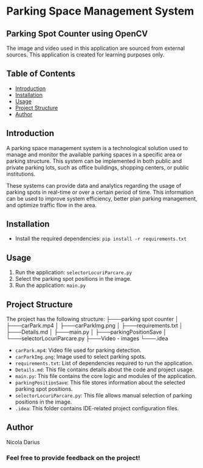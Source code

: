 # Parking Space Management System
## Parking Spot Counter using OpenCV

The image and video used in this application are sourced from external sources. This application is created for learning purposes only.

## Table of Contents
- [Introduction](#introduction)
- [Installation](#installation)
- [Usage](#usage)
- [Project Structure](#project-structure)
- [Author](#author)

## Introduction
A parking space management system is a technological solution used to manage and monitor the available parking spaces in a specific area or parking structure. This system can be implemented in both public and private parking lots, such as office buildings, shopping centers, or public institutions.

These systems can provide data and analytics regarding the usage of parking spots in real-time or over a certain period of time. This information can be used to improve system efficiency, better plan parking management, and optimize traffic flow in the area.

## Installation
- Install the required dependencies: `pip install -r requirements.txt`

## Usage
1. Run the application: `selectorLocuriParcare.py`
2. Select the parking spot positions in the image.
3. Run the application: `main.py`

## Project Structure
The project has the following structure:
├───parking spot counter
│ ├───carPark.mp4
│ ├───carParkImg.png
│ ├───requirements.txt
│ ├───Details.md
│ ├───main.py
│ ├───parkingPositionSave
│ └───selectorLocuriParcare.py
├───Video - images
└───.idea


- `carPark.mp4`: Video file used for parking detection.
- `carParkImg.png`: Image used to select parking spots.
- `requirements.txt`: List of dependencies required to run the application.
- `Details.md`: This file contains details about the code and project usage.
- `main.py`: This file contains the core logic and modules of the application.
- `parkingPositionSave`: This file stores information about the selected parking spot positions.
- `selectorLocuriParcare.py`: This file allows manual selection of parking positions in the image.
- `.idea`: This folder contains IDE-related project configuration files.

## Author
Nicola Darius

### Feel free to provide feedback on the project!

